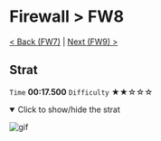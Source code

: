 # Firewall > FW8

[< Back (FW7)](https://github.com/Doublevil/scbspeedrun/blob/main/levels/FW/FW7.md) | [Next (FW9) >](https://github.com/Doublevil/scbspeedrun/blob/main/levels/FW/FW9.md)

## Strat

`Time` **00:17.500** `Difficulty` ★★☆☆☆
<details open>
  <summary>Click to show/hide the strat</summary>

  ![gif](https://github.com/Doublevil/scbspeedrun/blob/main/media/levels/FW/FW8_Strat.webp)
</details>
